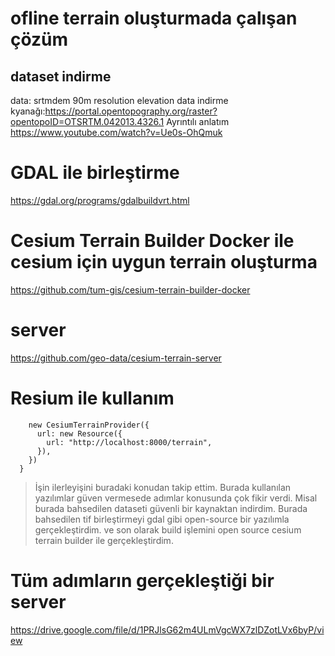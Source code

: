  # ofline terrain oluşturmada çalışan çözüm
## dataset indirme

data: srtmdem 90m resolution elevation data
indirme kyanağı:https://portal.opentopography.org/raster?opentopoID=OTSRTM.042013.4326.1
Ayrıntılı anlatım https://www.youtube.com/watch?v=Ue0s-OhQmuk

# GDAL ile birleştirme
https://gdal.org/programs/gdalbuildvrt.html

# Cesium Terrain Builder Docker ile cesium için uygun terrain oluşturma
https://github.com/tum-gis/cesium-terrain-builder-docker

# server
https://github.com/geo-data/cesium-terrain-server

# Resium ile kullanım 
        new CesiumTerrainProvider({
          url: new Resource({
            url: "http://localhost:8000/terrain",
          }),
        })
      }


> İşin ilerleyişini buradaki konudan takip ettim. Burada kullanılan yazılımlar güven vermesede adımlar konusunda çok fikir verdi.
> Misal burada bahsedilen dataseti güvenli bir kaynaktan indirdim. Burada bahsedilen tif birleştirmeyi gdal gibi open-source bir yazılımla gerçekleştirdim. ve son olarak build işlemini open source cesium terrain builder ile gerçekleştirdim. 


# Tüm adımların gerçekleştiği bir server
https://drive.google.com/file/d/1PRJlsG62m4ULmVgcWX7zlDZotLVx6byP/view 

